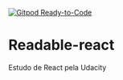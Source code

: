[![Gitpod Ready-to-Code](https://img.shields.io/badge/Gitpod-Ready--to--Code-blue?logo=gitpod)](https://gitpod.io/#https://github.com/vncs2012/Readable-react) 

# Readable-react
Estudo de React pela Udacity
